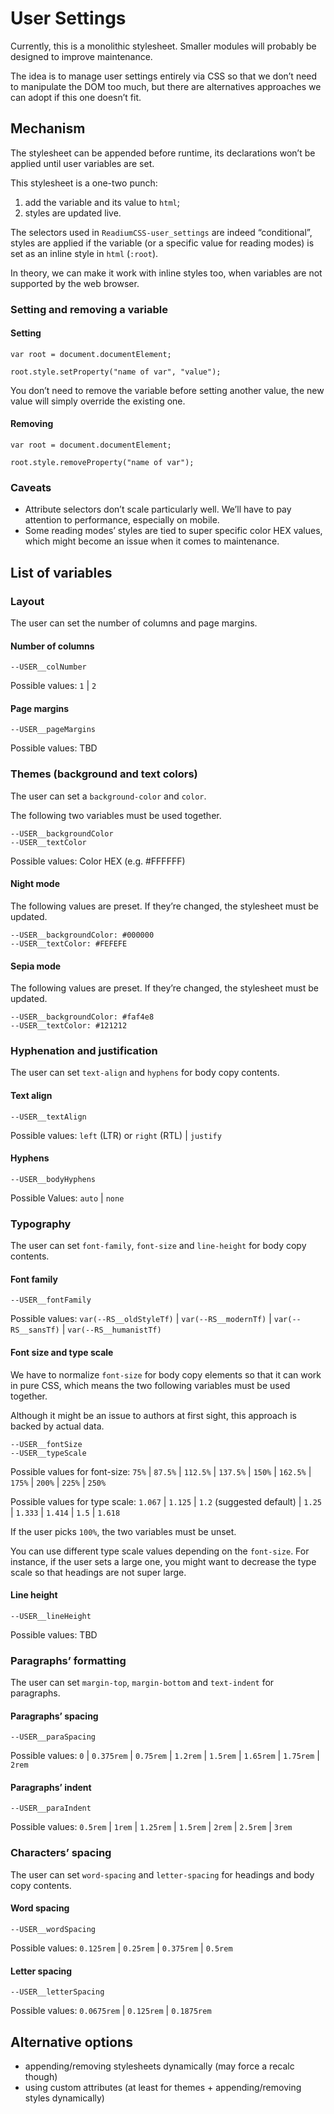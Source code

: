 # User Settings

Currently, this is a monolithic stylesheet. Smaller modules will probably be designed to improve maintenance.

The idea is to manage user settings entirely via CSS so that we don’t need to manipulate the DOM too much, but there are alternatives approaches we can adopt if this one doesn’t fit.

## Mechanism

The stylesheet can be appended before runtime, its declarations won’t be applied until user variables are set. 

This stylesheet is a one-two punch: 

1. add the variable and its value to `html`;
2. styles are updated live.

The selectors used in `ReadiumCSS-user_settings` are indeed “conditional”, styles are applied if the variable (or a specific value for reading modes) is set as an inline style in `html` (`:root`).

In theory, we can make it work with inline styles too, when variables are not supported by the web browser.

### Setting and removing a variable

#### Setting

```
var root = document.documentElement; 

root.style.setProperty("name of var", "value");
```

You don’t need to remove the variable before setting another value, the new value will simply override the existing one.

#### Removing

```
var root = document.documentElement; 

root.style.removeProperty("name of var");
```

### Caveats

- Attribute selectors don’t scale particularly well. We’ll have to pay attention to performance, especially on mobile.
- Some reading modes’ styles are tied to super specific color HEX values, which might become an issue when it comes to maintenance.

## List of variables 

### Layout 

The user can set the number of columns and page margins.

#### Number of columns

```
--USER__colNumber
```

Possible values: `1` | `2`

#### Page margins

```
--USER__pageMargins
```

Possible values: TBD

### Themes (background and text colors)

The user can set a `background-color` and `color`. 

The following two variables must be used together.

```
--USER__backgroundColor
--USER__textColor
```

Possible values: Color HEX (e.g. #FFFFFF)

#### Night mode

The following values are preset. If they’re changed, the stylesheet must be updated.

```
--USER__backgroundColor: #000000
--USER__textColor: #FEFEFE
```

#### Sepia mode

The following values are preset. If they’re changed, the stylesheet must be updated.

```
--USER__backgroundColor: #faf4e8
--USER__textColor: #121212
```

### Hyphenation and justification

The user can set `text-align` and `hyphens` for body copy contents.

#### Text align

```
--USER__textAlign
```

Possible values: `left` (LTR) or `right` (RTL) | `justify`

#### Hyphens

```
--USER__bodyHyphens
```

Possible Values: `auto` | `none`

### Typography

The user can set `font-family`, `font-size` and `line-height` for body copy contents.

#### Font family

```
--USER__fontFamily
```

Possible values: `var(--RS__oldStyleTf)` | `var(--RS__modernTf)` | `var(--RS__sansTf)` | `var(--RS__humanistTf)`

#### Font size and type scale

We have to normalize `font-size` for body copy elements so that it can work in pure CSS, which means the two following variables must be used together.

Although it might be an issue to authors at first sight, this approach is backed by actual data.

```
--USER__fontSize
--USER__typeScale
```

Possible values for font-size: `75%` | `87.5%` | `112.5%` | `137.5%` | `150%` | `162.5%` | `175%` | `200%` | `225%` | `250%`

Possible values for type scale: `1.067` | `1.125` | `1.2` (suggested default) | `1.25` | `1.333` | `1.414` | `1.5` | `1.618`

If the user picks `100%`, the two variables must be unset.

You can use different type scale values depending on the `font-size`. For instance, if the user sets a large one, you might want to decrease the type scale so that headings are not super large.

#### Line height

```
--USER__lineHeight
```

Possible values: TBD

### Paragraphs’ formatting

The user can set `margin-top`, `margin-bottom` and `text-indent` for paragraphs. 

#### Paragraphs’ spacing

```
--USER__paraSpacing
```

Possible values: `0` | `0.375rem` | `0.75rem` | `1.2rem` | `1.5rem` | `1.65rem` | `1.75rem` | `2rem`

#### Paragraphs’ indent

```
--USER__paraIndent
```

Possible values: `0.5rem` | `1rem` | `1.25rem` | `1.5rem` | `2rem` | `2.5rem` | `3rem`

### Characters’ spacing

The user can set `word-spacing` and `letter-spacing` for headings and body copy contents.

#### Word spacing

```
--USER__wordSpacing
```

Possible values: `0.125rem` | `0.25rem` | `0.375rem` | `0.5rem`

#### Letter spacing

```
--USER__letterSpacing
```

Possible values: `0.0675rem` | `0.125rem` | `0.1875rem`

## Alternative options

- appending/removing stylesheets dynamically (may force a recalc though)
- using custom attributes (at least for themes + appending/removing styles dynamically)